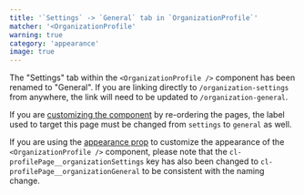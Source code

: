 ```yaml
---
title: '`Settings` -> `General` tab in `OrganizationProfile`'
matcher: '<OrganizationProfile'
warning: true
category: 'appearance'
image: true
---
```


The "Settings" tab within the `<OrganizationProfile />` component has been renamed to "General". If you are linking directly to `/organization-settings` from anywhere, the link will need to be updated to `/organization-general`.

If you are [customizing the component](https://clerk.com/docs/components/customization/organization-profile) by re-ordering the pages, the label used to target this page must be changed from `settings` to `general` as well.

If you are using the [appearance prop](https://clerk.com/docs/components/customization/overview) to customize the appearance of the `<OrganizationProfile />` component, please note that the `cl-profilePage__organizationSettings` key has also been changed to `cl-profilePage__organizationGeneral` to be consistent with the naming change.
